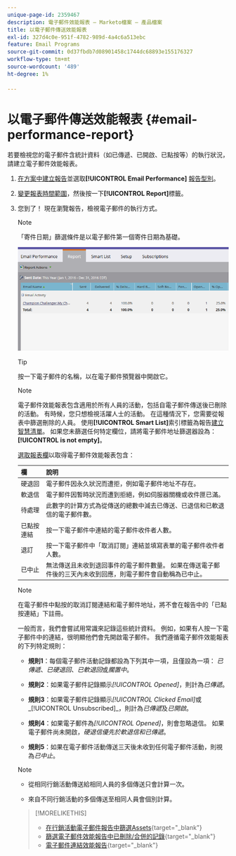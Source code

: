 ```yaml
---
unique-page-id: 2359467
description: 電子郵件效能報表 — Marketo檔案 — 產品檔案
title: 以電子郵件傳送效能報表
exl-id: 327d4c0e-951f-4782-989d-4a4c6a513ebc
feature: Email Programs
source-git-commit: 0d37fbdb7d08901458c1744dc68893e155176327
workflow-type: tm+mt
source-wordcount: '489'
ht-degree: 1%

---
```


# 以電子郵件傳送效能報表 {#email-performance-report}

若要檢視您的電子郵件含統計資料（如已傳遞、已開啟、已點按等）的執行狀況，請建立電子郵件效能報表。

1. [在方案中建立報告](/help/marketo/product-docs/reporting/basic-reporting/creating-reports/create-a-report-in-a-program.md)並選取&#x200B;**[!UICONTROL Email Performance]** [報告型別](/help/marketo/product-docs/reporting/basic-reporting/report-types/report-type-overview.md)。
1. [變更報表時間範圍](/help/marketo/product-docs/reporting/basic-reporting/editing-reports/change-a-report-time-frame.md)，然後按一下&#x200B;**[!UICONTROL Report]**&#x200B;標籤。
1. 您到了！ 現在瀏覽報告，檢視電子郵件的執行方式。

   >[!NOTE]
   >
   >「寄件日期」篩選條件是以電子郵件第一個寄件日期為基礎。

   ![](assets/email-performance-report.png)

   >[!TIP]
   >
   >按一下電子郵件的名稱，以在電子郵件預覽器中開啟它。

   >[!NOTE]
   >
   >電子郵件效能報表包含適用於所有人員的活動，包括自電子郵件傳送後已刪除的活動。 有時候，您只想檢視活躍人士的活動。 在這種情況下，您需要從報表中篩選刪除的人員。 使用&#x200B;**[!UICONTROL Smart List]**&#x200B;索引標籤為報告[建立智慧清單](/help/marketo/product-docs/core-marketo-concepts/smart-lists-and-static-lists/creating-a-smart-list/create-a-smart-list.md)。 如果您未篩選任何特定欄位，請將電子郵件地址篩選器設為： **[!UICONTROL is not empty]**。

   [選取報表欄](/help/marketo/product-docs/reporting/basic-reporting/editing-reports/select-report-columns.md)以取得電子郵件效能報表包含：

   <table><thead>
<tr>
    <th>欄</th>
    <th>說明</th>
  </tr></thead>
<tbody>
  <tr>
    <td>硬退回</td>
    <td>電子郵件因永久狀況而遭拒，例如電子郵件地址不存在。</td>
  </tr>
  <tr>
    <td>軟退信</td>
    <td>電子郵件因暫時狀況而遭到拒絕，例如伺服器關機或收件匣已滿。</td>
  </tr>
  <tr>
    <td>待處理</td>
    <td>此數字的計算方式為從傳送的總數中減去已傳送、已退信和已軟退信的電子郵件數。</td>
  </tr>
  <tr>
    <td>已點按連結</td>
    <td>按一下電子郵件中連結的電子郵件收件者人數。</td>
  </tr>
  <tr>
    <td>退訂</td>
    <td>按一下電子郵件中「取消訂閱」連結並填寫表單的電子郵件收件者人數。</td>
  </tr>
  <tr>
    <td>已中止</td>
    <td>無法傳送且未收到退回事件的電子郵件數量。 如果在傳送電子郵件後的三天內未收到回應，則電子郵件會自動稱為已中止。</td>
  </tr>
</tbody></table>

>[!NOTE]
>
>在電子郵件中點按的取消訂閱連結和電子郵件地址，將不會在報告中的「已點按連結」下註冊。

一般而言，我們會嘗試用常識來記錄這些統計資料。 例如，如果有人按一下電子郵件中的連結，很明顯他們會先開啟電子郵件。 我們遵循電子郵件效能報表的下列特定規則：

* **規則1**：每個電子郵件活動記錄都設為下列其中一項，且僅設為一項： _已傳遞_、_已硬退回_、_已軟退回_&#x200B;或&#x200B;_擱置中_。

* **規則2**：如果電子郵件記錄顯示&#x200B;*[!UICONTROL Opened]*，則計為&#x200B;*已傳遞*。

* **規則3**：如果電子郵件記錄顯示&#x200B;_[!UICONTROL Clicked Email]_&#x200B;或_[!UICONTROL Unsubscribed]_，則計為&#x200B;_已傳遞_&#x200B;及&#x200B;_已開啟_。

* **規則4**：如果電子郵件為&#x200B;_[!UICONTROL Opened]_，則會忽略退信。 如果電子郵件尚未開啟，_&#x200B;硬退信&#x200B;_優先於_&#x200B;軟退信&#x200B;_和_&#x200B;已傳遞&#x200B;_。

* **規則5**：如果在電子郵件活動傳送三天後未收到任何電子郵件活動，則視為&#x200B;_已中止_。

>[!NOTE]
>
>* 從相同行銷活動傳送給相同人員的多個傳送只會計算一次。
>
>* 來自不同行銷活動的多個傳送至相同人員會個別計算。

>[!MORELIKETHIS]
>
>* [在行銷活動電子郵件報告中篩選Assets](/help/marketo/product-docs/reporting/basic-reporting/report-activity/filter-assets-in-a-campaign-email-reports.md){target="_blank"}
>* [篩選電子郵件效能報告中已刪除/合併的記錄](/help/marketo/product-docs/reporting/basic-reporting/report-activity/filter-deleted-merged-records-email-performance-report.md){target="_blank"}
>* [電子郵件連結效能報告](/help/marketo/product-docs/email-marketing/email-programs/email-program-data/email-link-performance-report.md){target="_blank"}
